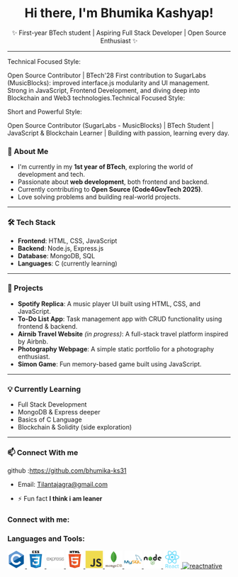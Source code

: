 
<h1 align="center">Hi there, I'm Bhumika Kashyap!</h1>
<p align="center">✨ First-year BTech student | Aspiring Full Stack Developer | Open Source Enthusiast ✨</p>

---
Technical Focused Style:

Open Source Contributor | BTech'28
First contribution to SugarLabs (MusicBlocks): improved interface.js modularity and UI management. Strong in JavaScript, Frontend Development, and diving deep into Blockchain and Web3 technologies.Technical Focused Style:

Short and Powerful Style:

Open Source Contributor (SugarLabs - MusicBlocks) | BTech Student | JavaScript & Blockchain Learner | Building with passion, learning every day.

### 🌱 About Me

- I'm currently in my **1st year of BTech**, exploring the world of development and tech.
- Passionate about **web development**, both frontend and backend.
- Currently contributing to **Open Source (Code4GovTech 2025)**.
- Love solving problems and building real-world projects.

---

### 🛠️ Tech Stack

- **Frontend**: HTML, CSS, JavaScript  
- **Backend**: Node.js, Express.js  
- **Database**: MongoDB, SQL  
- **Languages**: C (currently learning)

---

### 🚀 Projects

- **Spotify Replica**: A music player UI built using HTML, CSS, and JavaScript.  
- **To-Do List App**: Task management app with CRUD functionality using frontend & backend.  
- **Airnib Travel Website** *(in progress)*: A full-stack travel platform inspired by Airbnb.  
- **Photography Webpage**: A simple static portfolio for a photography enthusiast.  
- **Simon Game**: Fun memory-based game built using JavaScript.

---

### 💡 Currently Learning

- Full Stack Development  
- MongoDB & Express deeper  
- Basics of C Language  
- Blockchain & Solidity (side exploration)

---

### 📫 Connect With me 
github :https://github.com/bhumika-ks31
- Email:  Tilantajagra@gmail.com

- ⚡ Fun fact **I think i am leaner**

<h3 align="left">Connect with me:</h3>
<p align="left">
</p>

<h3 align="left">Languages and Tools:</h3>
<p align="left"> <a href="https://www.cprogramming.com/" target="_blank" rel="noreferrer"> <img src="https://raw.githubusercontent.com/devicons/devicon/master/icons/c/c-original.svg" alt="c" width="40" height="40"/> </a> <a href="https://www.w3schools.com/css/" target="_blank" rel="noreferrer"> <img src="https://raw.githubusercontent.com/devicons/devicon/master/icons/css3/css3-original-wordmark.svg" alt="css3" width="40" height="40"/> </a> <a href="https://expressjs.com" target="_blank" rel="noreferrer"> <img src="https://raw.githubusercontent.com/devicons/devicon/master/icons/express/express-original-wordmark.svg" alt="express" width="40" height="40"/> </a> <a href="https://www.w3.org/html/" target="_blank" rel="noreferrer"> <img src="https://raw.githubusercontent.com/devicons/devicon/master/icons/html5/html5-original-wordmark.svg" alt="html5" width="40" height="40"/> </a> <a href="https://developer.mozilla.org/en-US/docs/Web/JavaScript" target="_blank" rel="noreferrer"> <img src="https://raw.githubusercontent.com/devicons/devicon/master/icons/javascript/javascript-original.svg" alt="javascript" width="40" height="40"/> </a> <a href="https://www.mongodb.com/" target="_blank" rel="noreferrer"> <img src="https://raw.githubusercontent.com/devicons/devicon/master/icons/mongodb/mongodb-original-wordmark.svg" alt="mongodb" width="40" height="40"/> </a> <a href="https://www.mysql.com/" target="_blank" rel="noreferrer"> <img src="https://raw.githubusercontent.com/devicons/devicon/master/icons/mysql/mysql-original-wordmark.svg" alt="mysql" width="40" height="40"/> </a> <a href="https://nodejs.org" target="_blank" rel="noreferrer"> <img src="https://raw.githubusercontent.com/devicons/devicon/master/icons/nodejs/nodejs-original-wordmark.svg" alt="nodejs" width="40" height="40"/> </a> <a href="https://reactjs.org/" target="_blank" rel="noreferrer"> <img src="https://raw.githubusercontent.com/devicons/devicon/master/icons/react/react-original-wordmark.svg" alt="react" width="40" height="40"/> </a> <a href="https://reactnative.dev/" target="_blank" rel="noreferrer"> <img src="https://reactnative.dev/img/header_logo.svg" alt="reactnative" width="40" height="40"/> </a> </p>
